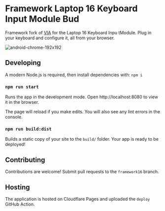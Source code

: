 # Framework Laptop 16 Keyboard Input Module Bud

Framework fork of [VIA](https://www.caniusevia.com/) for the Laptop 16 Keyboard Inpu tModule. Plug in your keyboard and configure it, all from your browser.

![android-chrome-192x192](https://user-images.githubusercontent.com/1714072/222621960-ddfb8ee6-a486-4c66-8852-b204ba7c807b.png)

## Developing

A modern Node.js is required, then install dependencies with: `npm i`

### `npm run start`

Runs the app in the development mode.
Open http://localhost:8080 to view it in the browser.

The page will reload if you make edits.
You will also see any lint errors in the console.

### `npm run build:dist`

Builds a static copy of your site to the `build/` folder.
Your app is ready to be deployed!

## Contributing

Contributions are welcome! Submit pull requests to the `framework16` branch.

## Hosting

The application is hosted on Cloudflare Pages and uploaded the `deploy` GitHub Action.
